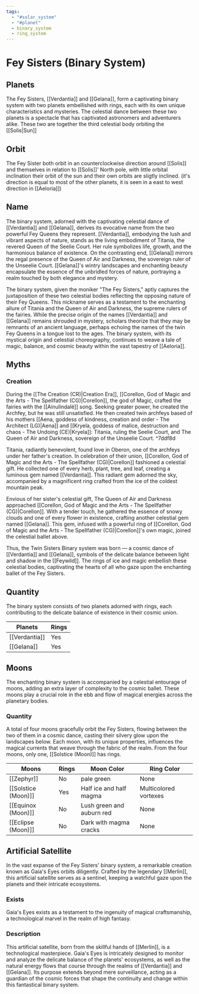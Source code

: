 ```yaml
---
tags:
  - "#solar_system"
  - "#planet"
  - binary_system
  - ring_system
---
```

# Fey Sisters (Binary System)

## Planets
The Fey Sisters, [[Verdantia]] and [[Gelana]], form a captivating binary system with two planets embellished with rings, each with its own unique characteristics and mysteries. The celestial dance between these two planets is a spectacle that has captivated astronomers and adventurers alike. These two are together the third celestial body orbiting the [[Solis|Sun]]

## Orbit

The Fey Sister both orbit in an counterclockwise direction around [[Solis]] and themselves in relation to [[Solis]]' North pole, with little orbital inclination their orbit of the sun and their own orbits are sligtly inclined. (it's direction is equal to most of the other planets, it is seen in a east to west direction in [[Aeloria]])

## Name

The binary system, adorned with the captivating celestial dance of [[Verdantia]] and [[Gelana]], derives its evocative name from the two powerful Fey Queens they represent. [[Verdantia]], embodying the lush and vibrant aspects of nature, stands as the living embodiment of Titania, the revered Queen of the Seelie Court. Her rule symbolizes life, growth, and the harmonious balance of existence. On the contrasting end, [[Gelana]] mirrors the regal presence of the Queen of Air and Darkness, the sovereign ruler of the Unseelie Court. [[Gelana]]'s wintry landscapes and enchanting beauty encapsulate the essence of the unbridled forces of nature, portraying a realm touched by both elegance and mystery.

The binary system, given the moniker "The Fey Sisters," aptly captures the juxtaposition of these two celestial bodies reflecting the opposing nature of their Fey Queens. This nickname serves as a testament to the enchanting allure of Titania and the Queen of Air and Darkness, the supreme rulers of the fairies. While the precise origin of the names [[Verdantia]] and [[Gelana]] remains shrouded in mystery, scholars theorize that they may be remnants of an ancient language, perhaps echoing the names of the twin Fey Queens in a tongue lost to the ages. The binary system, with its mystical origin and celestial choreography, continues to weave a tale of magic, balance, and cosmic beauty within the vast tapestry of [[Aeloria]].

## Myths
### Creation

During the [[The Creation (CR)|Creation Era]], [[Corellon, God of Magic and the Arts - The Spellfather (CG)|Corellon]], the god of Magic, crafted the fairies with the [[Ainulindalë]] song. Seeking greater power, he created the Archfey, but he was still unsatisfied. He then created twin archfeys based of his mothers [[Aena, goddess of kindness, creation and order - The Architect (LG)|Aena]] and [[Kryela, goddess of malice, destruction and chaos - The Undoing (CE)|Kryela]]: Titania, ruling the Seelie Court, and The Queen of Air and Darkness, sovereign of the Unseelie Court. ^7ddf8d

Titania, radiantly benevolent, found love in Oberon, one of the archfeys under her father's creation. In celebration of their union, [[Corellon, God of Magic and the Arts - The Spellfather (CG)|Corellon]] fashioned a celestial gift. He collected one of every herb, plant, tree, and leaf, creating a luminous gem named [[Verdantia]]. This radiant gem adorned the sky, accompanied by a magnificent ring crafted from the ice of the coldest mountain peak.

Envious of her sister's celestial gift, The Queen of Air and Darkness approached [[Corellon, God of Magic and the Arts - The Spellfather (CG)|Corellon]]. With a tender touch, he gathered the essence of snowy clouds and one of every flower in existence, crafting another celestial gem named [[Gelana]]. This gem, infused with a powerful ring of [[Corellon, God of Magic and the Arts - The Spellfather (CG)|Corellon]]'s own magic, joined the celestial ballet above.

Thus, the Twin Sisters Binary system was born — a cosmic dance of [[Verdantia]] and [[Gelana]], symbols of the delicate balance between light and shadow in the [[Feywild]]. The rings of ice and magic embellish these celestial bodies, captivating the hearts of all who gaze upon the enchanting ballet of the Fey Sisters.

## Quantity
The binary system consists of two planets adorned with rings, each contributing to the delicate balance of existence in their cosmic union.

| Planets       | Rings |
| ------------- | ----- |
| [[Verdantia]] | Yes   |
| [[Gelana]]    | Yes   |

## Moons
The enchanting binary system is accompanied by a celestial entourage of moons, adding an extra layer of complexity to the cosmic ballet. These moons play a crucial role in the ebb and flow of magical energies across the planetary bodies.

### Quantity
A total of four moons gracefully orbit the Fey Sisters, flowing between the two of them in a cosmic dance, casting their silvery glow upon the landscapes below. Each moon, with its unique properties, influences the magical currents that weave through the fabric of the realm. From the four moons, only one, [[Solstice (Moon)]] has rings.

| Moons               | Rings | Moon Color                | Ring Color            |
| ------------------- |:----- | ------------------------- | --------------------- |
| [[Zephyr]]          | No    | pale green                | None                  |
| [[Solstice (Moon)]] | Yes   | Half ice and half magma   | Multicolored vortexes |
| [[Equinox (Moon)]]  | No    | Lush green and auburn red | None                  |
| [[Eclipse (Moon)]]  | No    | Dark with magma cracks    | None                  |

## Artificial Satellite
In the vast expanse of the Fey Sisters' binary system, a remarkable creation known as Gaia's Eyes orbits diligently. Crafted by the legendary [[Merlin]], this artificial satellite serves as a sentinel, keeping a watchful gaze upon the planets and their intricate ecosystems.

### Exists
Gaia's Eyes exists as a testament to the ingenuity of magical craftsmanship, a technological marvel in the realm of high fantasy.

### Description
This artificial satellite, born from the skillful hands of [[Merlin]], is a technological masterpiece. Gaia's Eyes is intricately designed to monitor and analyze the delicate balance of the planets' ecosystems, as well as the natural energy flows that course through the realms of [[Verdantia]] and [[Gelana]]. Its purpose extends beyond mere surveillance, acting as a guardian of the cosmic forces that shape the continuity and change within this fantastical binary system.
